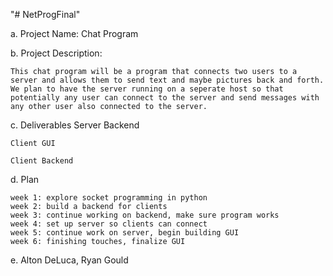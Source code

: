 "# NetProgFinal" 

a. Project Name: Chat Program

b. Project Description:

	This chat program will be a program that connects two users to a server and allows them to send text and maybe pictures back and forth. We plan to have the server running on a seperate host so that potentially any user can connect to the server and send messages with any other user also connected to the server. 

c. Deliverables
	Server Backend
	
	Client GUI

	Client Backend

d. Plan

	week 1: explore socket programming in python
	week 2: build a backend for clients
	week 3: continue working on backend, make sure program works
	week 4: set up server so clients can connect 
	week 5: continue work on server, begin building GUI
	week 6: finishing touches, finalize GUI

e. Alton DeLuca, Ryan Gould